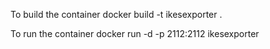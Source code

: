 
To build the container
docker build -t ikesexporter .

To run the container
docker run -d -p 2112:2112 ikesexporter